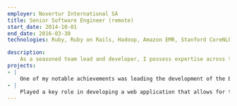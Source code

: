 ```yaml
---
employer: Novertur International SA
title: Senior Software Engineer (remote)
start_date: 2014-10-01
end_date: 2016-03-30
technologies: Ruby, Ruby on Rails, Hadoop, Amazon EMR, Stanford CoreNLP, Elastic search

description:
    As a seasoned team lead and developer, I possess expertise across the entire stack, from Rails to Hadoop data processing. With my leadership and technical prowess, I have ensured the company remaining active to try another market.
projects:
- |
    One of my notable achievements was leading the development of the Business Matchmaking reports. This project involved leveraging Hadoop running in Amazon EMR to compute scores for a company's allies, distributors, competitors, and suppliers in a foreign country, based on the company's website data and business registration information. Through my leadership, we were able to deliver a cutting-edge solution that enabled our clients to make data-driven decisions with ease and efficiency.
- |
    Played a key role in developing a web application that allows for the ordering and visualization of reports and company information. This application streamlined our clients' operations and provided them with a user-friendly interface for accessing critical business insights.
---
```

